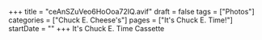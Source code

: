 +++
title = "ceAnSZuVeo6HoOoa72IQ.avif"
draft = false
tags = ["Photos"]
categories = ["Chuck E. Cheese's"]
pages = ["It's Chuck E. Time!"]
startDate = ""
+++
It's Chuck E. Time Cassette
